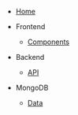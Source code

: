 - [Home](README.md)
- Frontend

    - [Components](components.md)

- Backend

    - [API](api.md)

- MongoDB

    - [Data](data.md)
